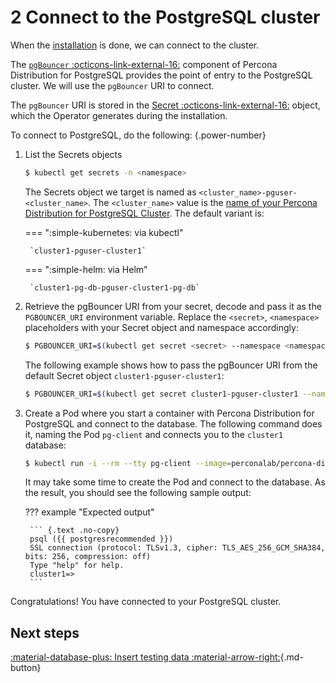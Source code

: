 # 2 Connect to the PostgreSQL cluster

When the [installation](kubectl.md) is done, we can connect to the cluster. 

The [`pgBouncer` :octicons-link-external-16:](http://pgbouncer.github.io/) component of Percona Distribution for PostgreSQL provides the point of entry to the PostgreSQL cluster. We will use the `pgBouncer` URI to connect. 

The `pgBouncer` URI is stored in the [Secret :octicons-link-external-16:](https://kubernetes.io/docs/concepts/configuration/secret/) object, which the Operator generates during the installation.

To connect to PostgreSQL, do the following:
{.power-number}

1. List the Secrets objects

    ```{.bash data-prompt="$"}
    $ kubectl get secrets -n <namespace>
    ```

    The Secrets object we target is named as
    `<cluster_name>-pguser-<cluster_name>`. The `<cluster_name>` value is
    the [name of your Percona Distribution for PostgreSQL Cluster](operator.md#metadata-name). The default variant is:

    === ":simple-kubernetes: via kubectl" 

        `cluster1-pguser-cluster1`

    === ":simple-helm: via Helm"

        `cluster1-pg-db-pguser-cluster1-pg-db`

2. Retrieve the pgBouncer URI from your secret, decode and pass it as the `PGBOUNCER_URI` environment variable. Replace the `<secret>`, `<namespace>` placeholders with your Secret object and namespace accordingly:

    ``` {.bash data-prompt="$" }
    $ PGBOUNCER_URI=$(kubectl get secret <secret> --namespace <namespace> -o jsonpath='{.data.pgbouncer-uri}' | base64 --decode)
    ```

    The following example shows how to pass the pgBouncer URI from the default Secret object `cluster1-pguser-cluster1`:

    ``` {.bash data-prompt="$" }
    $ PGBOUNCER_URI=$(kubectl get secret cluster1-pguser-cluster1 --namespace <namespace> -o jsonpath='{.data.pgbouncer-uri}' | base64 --decode)
    ```

3. Create a Pod where you start a container with Percona Distribution for PostgreSQL and connect to the database. The following command does it, naming the Pod `pg-client` and connects you to the `cluster1` database:

    ``` {.bash data-prompt="$"}
    $ kubectl run -i --rm --tty pg-client --image=perconalab/percona-distribution-postgresql:16 --restart=Never -- psql $PGBOUNCER_URI
    ```

    It may take some time to create the Pod and connect to the database. As the result, you should see the following sample output: 

    ??? example "Expected output"

        ``` {.text .no-copy}
        psql ({{ postgresrecommended }})
        SSL connection (protocol: TLSv1.3, cipher: TLS_AES_256_GCM_SHA384, bits: 256, compression: off)
        Type "help" for help.
        cluster1=>
        ```

Congratulations! You have connected to your PostgreSQL cluster.

## Next steps

[:material-database-plus: Insert testing data :material-arrow-right:](data-insert.md){.md-button}
